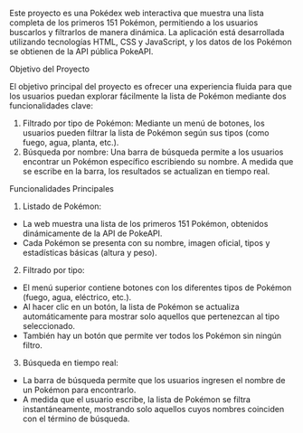Este proyecto es una Pokédex web interactiva que muestra una lista completa de los primeros 151 Pokémon, permitiendo a los usuarios buscarlos y filtrarlos de manera dinámica. La aplicación está desarrollada utilizando tecnologías HTML, CSS y JavaScript, y los datos de los Pokémon se obtienen de la API pública PokeAPI.

Objetivo del Proyecto

El objetivo principal del proyecto es ofrecer una experiencia fluida para que los usuarios puedan explorar fácilmente la lista de Pokémon mediante dos funcionalidades clave:

1. Filtrado por tipo de Pokémon: Mediante un menú de botones, los usuarios pueden filtrar la lista de Pokémon según sus tipos (como fuego, agua, planta, etc.).
2. Búsqueda por nombre: Una barra de búsqueda permite a los usuarios encontrar un Pokémon específico escribiendo su nombre. A medida que se escribe en la barra, los resultados se actualizan en tiempo real.

Funcionalidades Principales

1. Listado de Pokémon:

 - La web muestra una lista de los primeros 151 Pokémon, obtenidos dinámicamente de la API de PokeAPI.
 - Cada Pokémon se presenta con su nombre, imagen oficial, tipos y estadísticas básicas (altura y peso).

2. Filtrado por tipo:

 - El menú superior contiene botones con los diferentes tipos de Pokémon (fuego, agua, eléctrico, etc.).
 - Al hacer clic en un botón, la lista de Pokémon se actualiza automáticamente para mostrar solo aquellos que pertenezcan al tipo seleccionado.
 - También hay un botón que permite ver todos los Pokémon sin ningún filtro.

3. Búsqueda en tiempo real:

 - La barra de búsqueda permite que los usuarios ingresen el nombre de un Pokémon para encontrarlo.
 - A medida que el usuario escribe, la lista de Pokémon se filtra instantáneamente, mostrando solo aquellos cuyos nombres coinciden con el término de búsqueda.
